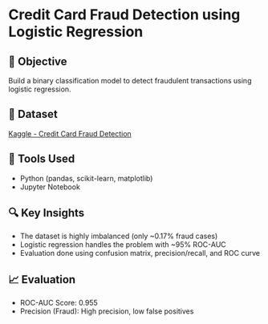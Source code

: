 # Credit Card Fraud Detection using Logistic Regression

## 🎯 Objective
Build a binary classification model to detect fraudulent transactions using logistic regression.

## 📂 Dataset
[Kaggle - Credit Card Fraud Detection](https://www.kaggle.com/datasets/mlg-ulb/creditcardfraud)

## 🧰 Tools Used
- Python (pandas, scikit-learn, matplotlib)
- Jupyter Notebook

## 🔍 Key Insights
- The dataset is highly imbalanced (only ~0.17% fraud cases)
- Logistic regression handles the problem with ~95% ROC-AUC
- Evaluation done using confusion matrix, precision/recall, and ROC curve

## 📈 Evaluation
- ROC-AUC Score: 0.955
- Precision (Fraud): High precision, low false positives
